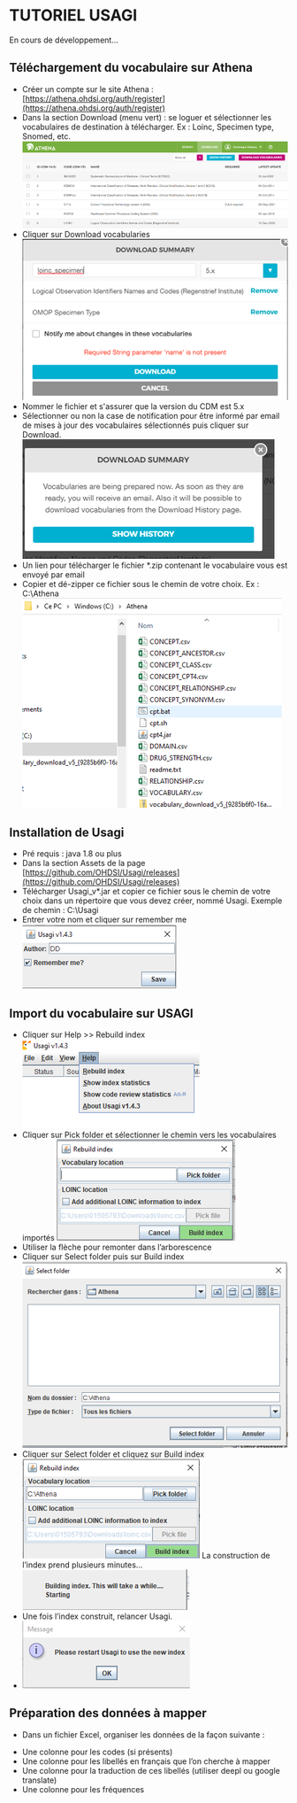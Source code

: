 # TUTORIEL USAGI

En cours de développement...
## Téléchargement du vocabulaire sur Athena 
* Créer un compte sur le site Athena : [https://athena.ohdsi.org/auth/register](https://athena.ohdsi.org/auth/register)
* Dans la section Download (menu vert) : se loguer et sélectionner les vocabulaires de destination à télécharger. Ex : Loinc, Specimen type, Snomed, etc.
![athenaInterface.png](athenaInterface.png)
* Cliquer sur Download vocabularies
![athenaDownloadSummary.png](athenaDownloadSummary.png)
* Nommer le fichier et s'assurer que la version du CDM est 5.x
* Sélectionner ou non la case de notification pour être informé par email de mises à jour des vocabulaires sélectionnés puis cliquer sur Download.
![summary2.png](summary3.png)
* Un lien pour télécharger le fichier *.zip contenant le vocabulaire vous est envoyé par email
* Copier et dé-zipper ce fichier sous le chemin de votre choix. Ex : C:\Athena
![vocab4.png](vocab4.png)
## Installation de Usagi
* Pré requis : java 1.8 ou plus
* Dans la section Assets de la page [https://github.com/OHDSI/Usagi/releases](https://github.com/OHDSI/Usagi/releases)
* Télécharger Usagi_v*.jar et copier ce fichier sous le chemin de votre choix dans un répertoire que vous devez créer, nommé Usagi. Exemple de chemin : C:\Usagi
* Entrer votre nom et cliquer sur remember me
![usagi6.png](usagi6.png)
## Import du vocabulaire sur USAGI
* Cliquer sur Help >> Rebuild index
![usagi7.png](usagi7.png)
* Cliquer sur Pick folder et sélectionner le chemin vers les vocabulaires importés 
![usagi8.png](usagi8.png)
*	Utiliser la flèche pour remonter dans l’arborescence
*	Cliquer sur Select folder puis sur Build index
![usagi9.png](usagi9.png)
* Cliquer sur Select folder et cliquez sur Build index 
![usagi10.png](usagi10.png)
La construction de l’index prend plusieurs minutes…
![usagi11.png](usagi11.png)
* Une fois l’index construit, relancer Usagi.
* ![usagi12.png](usagi12.png)
## Préparation des données à mapper
* Dans un fichier Excel, organiser les données de la façon suivante :
- Une colonne pour les codes (si présents)
-	Une colonne pour les libellés en français que l’on cherche à mapper
-	Une colonne pour la traduction de ces libellés (utiliser deepl ou google translate)
-	Une colonne pour les fréquences

